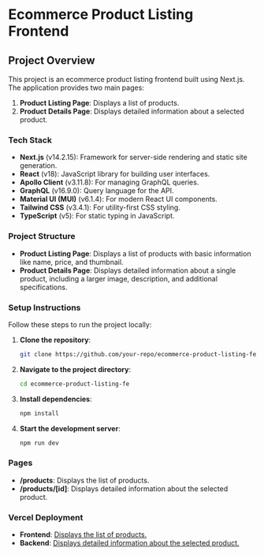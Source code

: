 # Ecommerce Product Listing Frontend

## Project Overview

This project is an ecommerce product listing frontend built using Next.js. The application provides two main pages:

1. **Product Listing Page**: Displays a list of products.
2. **Product Details Page**: Displays detailed information about a selected product.

### Tech Stack

- **Next.js** (v14.2.15): Framework for server-side rendering and static site generation.
- **React** (v18): JavaScript library for building user interfaces.
- **Apollo Client** (v3.11.8): For managing GraphQL queries.
- **GraphQL** (v16.9.0): Query language for the API.
- **Material UI (MUI)** (v6.1.4): For modern React UI components.
- **Tailwind CSS** (v3.4.1): For utility-first CSS styling.
- **TypeScript** (v5): For static typing in JavaScript.

### Project Structure

- **Product Listing Page**: Displays a list of products with basic information like name, price, and thumbnail.
- **Product Details Page**: Displays detailed information about a single product, including a larger image, description, and additional specifications.

### Setup Instructions

Follow these steps to run the project locally:

1. **Clone the repository**:

   ```bash
   git clone https://github.com/your-repo/ecommerce-product-listing-fe.git
   ```

2. **Navigate to the project directory**:

   ```bash
   cd ecommerce-product-listing-fe
   ```

3. **Install dependencies**:

   ```bash
   npm install
   ```

4. **Start the development server**:
   ```bash
   npm run dev
   ```

### Pages

- **/products**: Displays the list of products.
- **/products/[id]**: Displays detailed information about the selected product.

### Vercel Deployment

- **Frontend**: [Displays the list of products.](https://ecommerce-product-listing-fe.vercel.app/)
- **Backend**: [Displays detailed information about the selected product.](https://e-commerce-product-listing-eta.vercel.app/)
